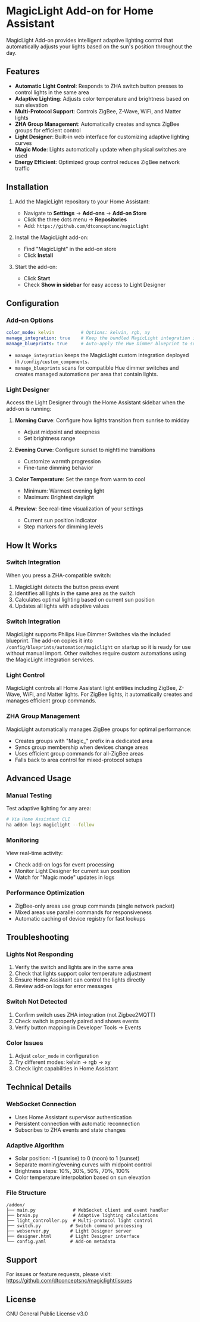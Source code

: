# MagicLight Add-on for Home Assistant

MagicLight Add-on provides intelligent adaptive lighting control that automatically adjusts your lights based on the sun's position throughout the day.

## Features

- **Automatic Light Control**: Responds to ZHA switch button presses to control lights in the same area
- **Adaptive Lighting**: Adjusts color temperature and brightness based on sun elevation
- **Multi-Protocol Support**: Controls ZigBee, Z-Wave, WiFi, and Matter lights
- **ZHA Group Management**: Automatically creates and syncs ZigBee groups for efficient control
- **Light Designer**: Built-in web interface for customizing adaptive lighting curves
- **Magic Mode**: Lights automatically update when physical switches are used
- **Energy Efficient**: Optimized group control reduces ZigBee network traffic

## Installation

1. Add the MagicLight repository to your Home Assistant:
   - Navigate to **Settings** → **Add-ons** → **Add-on Store**
   - Click the three dots menu → **Repositories**
   - Add: `https://github.com/dtconceptsnc/magiclight`

2. Install the MagicLight add-on:
   - Find "MagicLight" in the add-on store
   - Click **Install**

3. Start the add-on:
   - Click **Start**
   - Check **Show in sidebar** for easy access to Light Designer

## Configuration

### Add-on Options

```yaml
color_mode: kelvin          # Options: kelvin, rgb, xy
manage_integration: true    # Keep the bundled MagicLight integration in sync automatically
manage_blueprints: true     # Auto-apply the Hue Dimmer blueprint to supported switches
```

- `manage_integration` keeps the MagicLight custom integration deployed in `/config/custom_components`.
- `manage_blueprints` scans for compatible Hue dimmer switches and creates managed automations per area that contain lights.

### Light Designer

Access the Light Designer through the Home Assistant sidebar when the add-on is running:

1. **Morning Curve**: Configure how lights transition from sunrise to midday
   - Adjust midpoint and steepness
   - Set brightness range

2. **Evening Curve**: Configure sunset to nighttime transitions
   - Customize warmth progression
   - Fine-tune dimming behavior

3. **Color Temperature**: Set the range from warm to cool
   - Minimum: Warmest evening light
   - Maximum: Brightest daylight

4. **Preview**: See real-time visualization of your settings
   - Current sun position indicator
   - Step markers for dimming levels

## How It Works

### Switch Integration

When you press a ZHA-compatible switch:
1. MagicLight detects the button press event
2. Identifies all lights in the same area as the switch
3. Calculates optimal lighting based on current sun position
4. Updates all lights with adaptive values

### Switch Integration

MagicLight supports Philips Hue Dimmer Switches via the included blueprint. The add-on copies it into `/config/blueprints/automation/magiclight` on startup so it is ready for use without manual import. Other switches require custom automations using the MagicLight integration services.

### Light Control

MagicLight controls all Home Assistant light entities including ZigBee, Z-Wave, WiFi, and Matter lights. For ZigBee lights, it automatically creates and manages efficient group commands.

### ZHA Group Management

MagicLight automatically manages ZigBee groups for optimal performance:
- Creates groups with "Magic_" prefix in a dedicated area
- Syncs group membership when devices change areas
- Uses efficient group commands for all-ZigBee areas
- Falls back to area control for mixed-protocol setups

## Advanced Usage

### Manual Testing

Test adaptive lighting for any area:
```bash
# Via Home Assistant CLI
ha addon logs magiclight --follow
```

### Monitoring

View real-time activity:
- Check add-on logs for event processing
- Monitor Light Designer for current sun position
- Watch for "Magic mode" updates in logs

### Performance Optimization

- ZigBee-only areas use group commands (single network packet)
- Mixed areas use parallel commands for responsiveness
- Automatic caching of device registry for fast lookups

## Troubleshooting

### Lights Not Responding

1. Verify the switch and lights are in the same area
2. Check that lights support color temperature adjustment
3. Ensure Home Assistant can control the lights directly
4. Review add-on logs for error messages

### Switch Not Detected

1. Confirm switch uses ZHA integration (not Zigbee2MQTT)
2. Check switch is properly paired and shows events
3. Verify button mapping in Developer Tools → Events

### Color Issues

1. Adjust `color_mode` in configuration
2. Try different modes: kelvin → rgb → xy
3. Check light capabilities in Home Assistant

## Technical Details

### WebSocket Connection
- Uses Home Assistant supervisor authentication
- Persistent connection with automatic reconnection
- Subscribes to ZHA events and state changes

### Adaptive Algorithm
- Solar position: -1 (sunrise) to 0 (noon) to 1 (sunset)
- Separate morning/evening curves with midpoint control
- Brightness steps: 10%, 30%, 50%, 70%, 100%
- Color temperature interpolation based on sun elevation

### File Structure
```
/addon/
├── main.py              # WebSocket client and event handler
├── brain.py             # Adaptive lighting calculations
├── light_controller.py  # Multi-protocol light control
├── switch.py           # Switch command processing
├── webserver.py        # Light Designer server
├── designer.html       # Light Designer interface
└── config.yaml         # Add-on metadata
```

## Support

For issues or feature requests, please visit:
https://github.com/dtconceptsnc/magiclight/issues

## License

GNU General Public License v3.0
